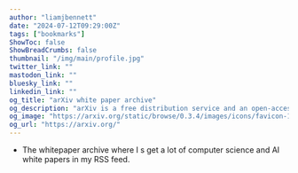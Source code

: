 ```yaml
---
author: "liamjbennett"
date: "2024-07-12T09:29:00Z"
tags: ["bookmarks"]
ShowToc: false
ShowBreadCrumbs: false
thumbnail: "/img/main/profile.jpg"
twitter_link: ""
mastodon_link: ""
bluesky_link: ""
linkedin_link: ""
og_title: "arXiv white paper archive"
og_description: "arXiv is a free distribution service and an open-access archive for nearly 2.4 million scholarly articles in the fields of physics, mathematics, computer science, quantitative biology, quantitative finance, statistics, electrical engineering and systems science, and economics. Materials on this site are not peer-reviewed by arXiv"
og_image: "https://arxiv.org/static/browse/0.3.4/images/icons/favicon-16x16.png"
og_url: "https://arxiv.org/"
---
```

- The whitepaper archive where I s get a lot of computer science and AI white papers in my RSS feed.